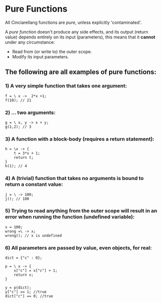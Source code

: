 # Pure Functions

All Cinciarellang functions are *pure*, unless explicitly 'contaminated'.

A *pure function* doesn't produce any side effects, and its output (return value) depends entirely on its input (parameters), this means that it **cannot** under any circumstance:

* Read from (or write to) the outer scope.
* Modify its input parameters.

## The following are all examples of pure functions:



### 1) A very simple function that takes one argument:
```
f = \ x ->  2*x +1;
f(10); // 21
```
### 2) ... two arguments:
```
g = \ x, y -> x + y;
g(1,2); // 3
```

### 3) A function with a block-body (requires a return statement):
```
h = \x -> {
    t = 3*x + 1;
    return t;
}
h(1); // 4
```

### 4) A (trivial) function that takes no arguments is bound to return a constant value:

```
j = \ -> 100;
j(); // 100
```

### 5) Trying to read anything from the outer scope will result in an error when running the function **(undefined variable)**:

```
x = 100;
wrong =\ -> x;
wrong(); // x is undefined
```

### 6) All parameters are passed by value, **even objects, for real**:

```
dict = {"c" : 0};

p = \ x -> {
    x["c"] = x["c"] + 1;
    return x;
}

y = p(dict);
y["c"] == 1; //true
dict["c"] == 0; //true
```
